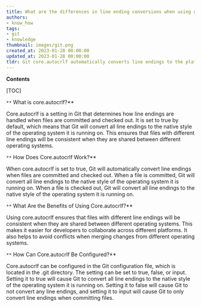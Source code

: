 ```yaml
---
title: What are the differences in line ending conversions when using git core.autocrlf across different operating systems?
authors:
- know_how
tags:
- git
- knowledge
thumbnail: images/git.png
created_at: 2023-01-28 00:00:00
updated_at: 2023-01-28 00:00:00
tldr: Git core.autocrlf automatically converts line endings to the platform-specific style when pushing and pulling between different operating systems.
---
```


**Contents**

[TOC]

`**` What is core.autocrlf?**

Core.autocrlf is a setting in Git that determines how line endings are handled when files are committed and checked out. It is set to true by default, which means that Git will convert all line endings to the native style of the operating system it is running on. This ensures that files with different line endings will be consistent when they are shared between different operating systems.

`**` How Does Core.autocrlf Work?**

When core.autocrlf is set to true, Git will automatically convert line endings when files are committed and checked out. When a file is committed, Git will convert all line endings to the native style of the operating system it is running on. When a file is checked out, Git will convert all line endings to the native style of the operating system it is running on.

`**` What Are the Benefits of Using Core.autocrlf?**

Using core.autocrlf ensures that files with different line endings will be consistent when they are shared between different operating systems. This makes it easier for developers to collaborate across different platforms. It also helps to avoid conflicts when merging changes from different operating systems.

`**` How Can Core.autocrlf Be Configured?**

Core.autocrlf can be configured in the Git configuration file, which is located in the .git directory. The setting can be set to true, false, or input. Setting it to true will cause Git to convert all line endings to the native style of the operating system it is running on. Setting it to false will cause Git to not convert any line endings, and setting it to input will cause Git to only convert line endings when committing files.
